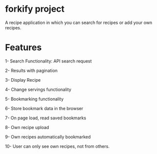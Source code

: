 # forkify project

A recipe application in which you can search for recipes or add your own recipes.

# Features

1- Search Functionality: API search request

2- Results with pagination

3- Display Recipe

4- Change servings functionality

5- Bookmarking functionality

6- Store bookmark data in the browser

7- On page load, read saved bookmarks

8- Own recipe upload

9- Own recipes automatically bookmarked

10- User can only see own recipes, not from others.
